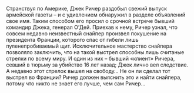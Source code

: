 <!--2025-02-16 12:31:14-->
Странствуя по Америке, Джек Ричер раздобыл свежий выпуск армейской газеты – и с удивлением обнаружил в разделе объявлений свое имя. Таким способом его просил о срочной встрече бывший командир Джека, генерал О’Дей. Приехав к нему, Ричер узнал, что совсем недавно неизвестный снайпер произвел покушение на президента Франции, которого спас от гибели лишь пуленепробиваемый щит. Исключительное мастерство снайпера позволяло заключить, что на такой выстрел способны лишь считаные стрелки по всему миру. И один из них – бывший «клиент» Ричера, севший в тюрьму за убийство 16 лет назад; Джек лично вел следствие. А недавно этот стрелок вышел на свободу… Не он ли сделал тот выстрел во Франции? Ричер должен выяснить это и найти снайпера, потому что никто не знает его лучше, чем сам Ричер…